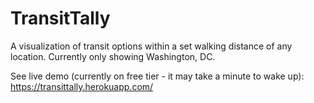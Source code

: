 # TransitTally

A visualization of transit options within a set walking distance of any location.
Currently only showing Washington, DC.

See live demo (currently on free tier - it may take a minute to wake up): https://transittally.herokuapp.com/
